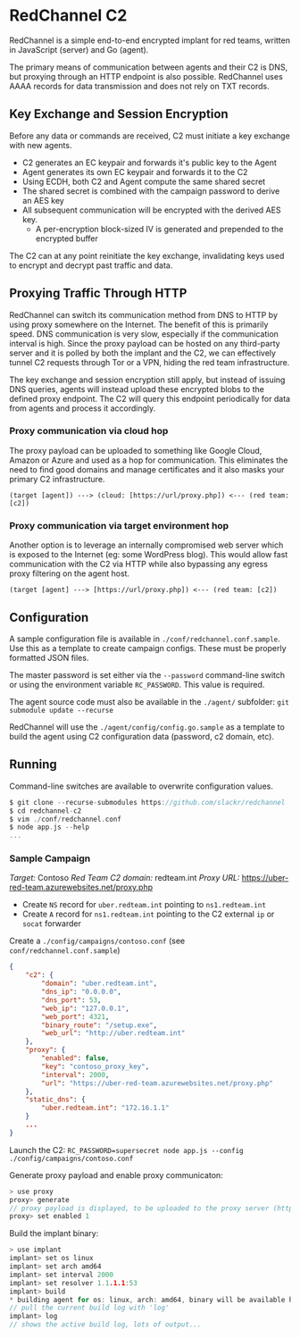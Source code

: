 # RedChannel C2

RedChannel is a simple end-to-end encrypted implant for red teams, written in JavaScript (server) and Go (agent).

The primary means of communication between agents and their C2 is DNS, but proxying through an HTTP endpoint is also possible. RedChannel uses AAAA records for data transmission and does not rely on TXT records.

## Key Exchange and Session Encryption

Before any data or commands are received, C2 must initiate a key exchange with new agents.

* C2 generates an EC keypair and forwards it's public key to the Agent
* Agent generates its own EC keypair and forwards it to the C2
* Using ECDH, both C2 and Agent compute the same shared secret
* The shared secret is combined with the campaign password to derive an AES key
* All subsequent communication will be encrypted with the derived AES key.
    * A per-encryption block-sized IV is generated and prepended to the encrypted buffer

The C2 can at any point reinitiate the key exchange, invalidating keys used to encrypt and decrypt past traffic and data.

## Proxying Traffic Through HTTP

RedChannel can switch its communication method from DNS to HTTP by using proxy somewhere on the Internet. The benefit of this is primarily speed. DNS communication is very slow, especially if the communication interval is high. Since the proxy payload can be hosted on any third-party server and it is polled by both the implant and the C2, we can effectively tunnel C2 requests through Tor or a VPN, hiding the red team infrastructure. 

The key exchange and session encryption still apply, but instead of issuing DNS queries, agents will instead upload these encrypted blobs to the defined proxy endpoint. The C2 will query this endpoint periodically for data from agents and process it accordingly. 

### Proxy communication via cloud hop
The proxy payload can be uploaded to something like Google Cloud, Amazon or Azure and used as a hop for communication. This eliminates the need to find good domains and manage certificates and it also masks your primary C2 infrastructure. 
```
(target [agent]) ---> (cloud: [https://url/proxy.php]) <--- (red team: [c2])
```
### Proxy communication via target environment hop

Another option is to leverage an internally compromised web server which is exposed to the Internet (eg: some WordPress blog). This would allow fast communication with the C2 via HTTP while also bypassing any egress proxy filtering on the agent host.
```
(target [agent] ---> [https://url/proxy.php]) <--- (red team: [c2])
```

## Configuration

A sample configuration file is available in `./conf/redchannel.conf.sample`. Use this as a template to create campaign configs. These must be properly formatted JSON files.

The master password is set either via the `--password` command-line switch or using the environment variable `RC_PASSWORD`. This value is required.

The agent source code must also be available in the `./agent/` subfolder: ```git submodule update --recurse```

RedChannel will use the `./agent/config/config.go.sample` as a template to build the agent using C2 configuration data (password, c2 domain, etc).

## Running

Command-line switches are available to overwrite configuration values. 

```c
$ git clone --recurse-submodules https://github.com/slackr/redchannel
$ cd redchannel-c2
$ vim ./conf/redchannel.conf
$ node app.js --help
...
```

### Sample Campaign

*Target:* Contoso
*Red Team C2 domain:* redteam.int
*Proxy URL:* https://uber-red-team.azurewebsites.net/proxy.php

* Create `NS` record for `uber.redteam.int` pointing to `ns1.redteam.int`
* Create `A` record for `ns1.redteam.int` pointing to the C2 external `ip` or `socat` forwarder

Create a `./config/campaigns/contoso.conf` (see `conf/redchannel.conf.sample`)
```json
{
    "c2": {
        "domain": "uber.redteam.int",
        "dns_ip": "0.0.0.0",
        "dns_port": 53,
        "web_ip": "127.0.0.1",
        "web_port": 4321,
        "binary_route": "/setup.exe",
        "web_url": "http://uber.redteam.int"
    },
    "proxy": {
        "enabled": false,
        "key": "contoso_proxy_key",
        "interval": 2000,
        "url": "https://uber-red-team.azurewebsites.net/proxy.php"
    },
    "static_dns": {
        "uber.redteam.int": "172.16.1.1"
    }
    ...
}
```

Launch the C2:
```RC_PASSWORD=supersecret node app.js --config ./config/campaigns/contoso.conf```

Generate proxy payload and enable proxy communicaton:

```c
> use proxy
proxy> generate
// proxy payload is displayed, to be uploaded to the proxy server (https://uber-red-team.azurewebsites.net/proxy.php)
proxy> set enabled 1
```

Build the implant binary:

```c
> use implant
implant> set os linux
implant> set arch amd64
implant> set interval 2000
implant> set resolver 1.1.1.1:53
implant> build
* building agent for os: linux, arch: amd64, binary will be available here: [path] and [web_url/binary_route]
// pull the current build log with 'log'
implant> log
// shows the active build log, lots of output...
```
